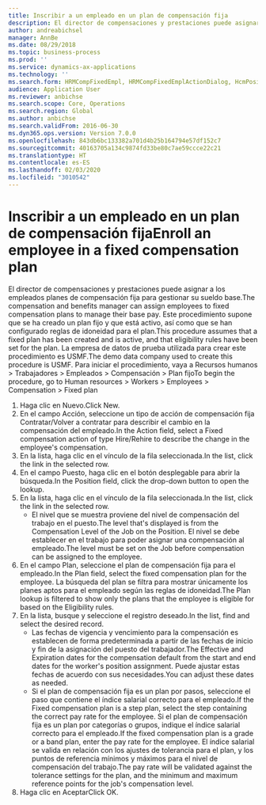 ```yaml
---
title: Inscribir a un empleado en un plan de compensación fija
description: El director de compensaciones y prestaciones puede asignar a los empleados planes de compensación fija para gestionar su sueldo base.
author: andreabichsel
manager: AnnBe
ms.date: 08/29/2018
ms.topic: business-process
ms.prod: ''
ms.service: dynamics-ax-applications
ms.technology: ''
ms.search.form: HRMCompFixedEmpl, HRMCompFixedEmplActionDialog, HcmPositionLookup, HRMCompRefPointLookup
audience: Application User
ms.reviewer: anbichse
ms.search.scope: Core, Operations
ms.search.region: Global
ms.author: anbichse
ms.search.validFrom: 2016-06-30
ms.dyn365.ops.version: Version 7.0.0
ms.openlocfilehash: 843db6bc133382a701d4b25b164794e57df152c7
ms.sourcegitcommit: 40163705a134c9874fd33be80c7ae59ccce22c21
ms.translationtype: HT
ms.contentlocale: es-ES
ms.lasthandoff: 02/03/2020
ms.locfileid: "3010542"
---
```

# <a name="enroll-an-employee-in-a-fixed-compensation-plan"></a><span data-ttu-id="853f2-103">Inscribir a un empleado en un plan de compensación fija</span><span class="sxs-lookup"><span data-stu-id="853f2-103">Enroll an employee in a fixed compensation plan</span></span>

<span data-ttu-id="853f2-104">El director de compensaciones y prestaciones puede asignar a los empleados planes de compensación fija para gestionar su sueldo base.</span><span class="sxs-lookup"><span data-stu-id="853f2-104">The compensation and benefits manager can assign employees to fixed compensation plans to manage their base pay.</span></span> <span data-ttu-id="853f2-105">Este procedimiento supone que se ha creado un plan fijo y que está activo, así como que se han configurado reglas de idoneidad para el plan.</span><span class="sxs-lookup"><span data-stu-id="853f2-105">This procedure assumes that a fixed plan has been created and is active, and that eligibility rules have been set for the plan.</span></span> <span data-ttu-id="853f2-106">La empresa de datos de prueba utilizada para crear este procedimiento es USMF.</span><span class="sxs-lookup"><span data-stu-id="853f2-106">The demo data company used to create this procedure is USMF.</span></span> <span data-ttu-id="853f2-107">Para iniciar el procedimiento, vaya a Recursos humanos > Trabajadores > Empleados > Compensación > Plan fijo</span><span class="sxs-lookup"><span data-stu-id="853f2-107">To begin the procedure, go to Human resources > Workers > Employees > Compensation > Fixed plan</span></span>

1. <span data-ttu-id="853f2-108">Haga clic en Nuevo.</span><span class="sxs-lookup"><span data-stu-id="853f2-108">Click New.</span></span>
2. <span data-ttu-id="853f2-109">En el campo Acción, seleccione un tipo de acción de compensación fija Contratar/Volver a contratar para describir el cambio en la compensación del empleado.</span><span class="sxs-lookup"><span data-stu-id="853f2-109">In the Action field, select a Fixed compensation action of type Hire/Rehire to describe the change in the employee's compensation.</span></span>
3. <span data-ttu-id="853f2-110">En la lista, haga clic en el vínculo de la fila seleccionada.</span><span class="sxs-lookup"><span data-stu-id="853f2-110">In the list, click the link in the selected row.</span></span>
4. <span data-ttu-id="853f2-111">En el campo Puesto, haga clic en el botón desplegable para abrir la búsqueda.</span><span class="sxs-lookup"><span data-stu-id="853f2-111">In the Position field, click the drop-down button to open the lookup.</span></span>
5. <span data-ttu-id="853f2-112">En la lista, haga clic en el vínculo de la fila seleccionada.</span><span class="sxs-lookup"><span data-stu-id="853f2-112">In the list, click the link in the selected row.</span></span>
    * <span data-ttu-id="853f2-113">El nivel que se muestra proviene del nivel de compensación del trabajo en el puesto.</span><span class="sxs-lookup"><span data-stu-id="853f2-113">The level that's displayed is from the Compensation Level of the Job on the Position.</span></span> <span data-ttu-id="853f2-114">El nivel se debe establecer en el trabajo para poder asignar una compensación al empleado.</span><span class="sxs-lookup"><span data-stu-id="853f2-114">The level must be set on the Job before compensation can be assigned to the employee.</span></span>  
6. <span data-ttu-id="853f2-115">En el campo Plan, seleccione el plan de compensación fija para el empleado.</span><span class="sxs-lookup"><span data-stu-id="853f2-115">In the Plan field, select the fixed compensation plan for the employee.</span></span> <span data-ttu-id="853f2-116">La búsqueda del plan se filtra para mostrar únicamente los planes aptos para el empleado según las reglas de idoneidad.</span><span class="sxs-lookup"><span data-stu-id="853f2-116">The Plan lookup is filtered to show only the plans that the employee is eligible for based on the Eligibility rules.</span></span>
7. <span data-ttu-id="853f2-117">En la lista, busque y seleccione el registro deseado.</span><span class="sxs-lookup"><span data-stu-id="853f2-117">In the list, find and select the desired record.</span></span>
    * <span data-ttu-id="853f2-118">Las fechas de vigencia y vencimiento para la compensación es establecen de forma predeterminada a partir de las fechas de inicio y fin de la asignación del puesto del trabajador.</span><span class="sxs-lookup"><span data-stu-id="853f2-118">The Effective and Expiration dates for the compensation default from the start and end dates for the worker's position assignment.</span></span> <span data-ttu-id="853f2-119">Puede ajustar estas fechas de acuerdo con sus necesidades.</span><span class="sxs-lookup"><span data-stu-id="853f2-119">You can adjust these dates as needed.</span></span>  
    * <span data-ttu-id="853f2-120">Si el plan de compensación fija es un plan por pasos, seleccione el paso que contiene el índice salarial correcto para el empleado.</span><span class="sxs-lookup"><span data-stu-id="853f2-120">If the Fixed compensation plan is a step plan, select the step containing the correct pay rate for the employee.</span></span> <span data-ttu-id="853f2-121">Si el plan de compensación fija es un plan por categorías o grupos, indique el índice salarial correcto para el empleado.</span><span class="sxs-lookup"><span data-stu-id="853f2-121">If the fixed compensation plan is a grade or a band plan, enter the pay rate for the employee.</span></span> <span data-ttu-id="853f2-122">El índice salarial se valida en relación con los ajustes de tolerancia para el plan, y los puntos de referencia mínimos y máximos para el nivel de compensación del trabajo.</span><span class="sxs-lookup"><span data-stu-id="853f2-122">The pay rate will be validated against the tolerance settings for the plan, and the minimum and maximum reference points for the job's compensation level.</span></span>  
8. <span data-ttu-id="853f2-123">Haga clic en Aceptar</span><span class="sxs-lookup"><span data-stu-id="853f2-123">Click OK.</span></span>

